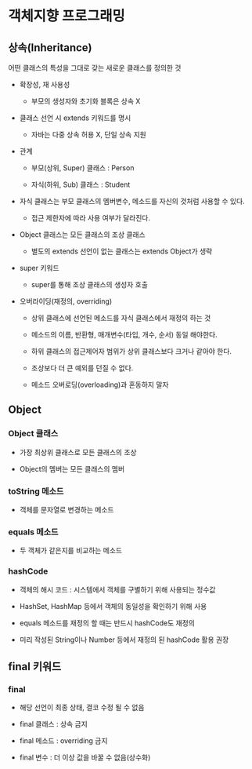 # 객체지향 프로그래밍

## 상속(Inheritance)

어떤 클래스의 특성을 그대로 갖는 새로운 클래스를 정의한 것

- 확장성, 재 사용성
  
  - 부모의 생성자와 초기화 블록은 상속 X

- 클래스 선언 시 extends 키워드를 명시
  
  - 자바는 다중 상속 허용 X, 단일 상속 지원

- 관계
  
  - 부모(상위, Super) 클래스 : Person
  
  - 자식(하위, Sub) 클래스 : Student

- 자식 클래스는 부모 클래스의 멤버변수, 메소드를 자신의 것처럼 사용할 수 있다.
  
  - 접근 제한자에 따라 사용 여부가 달라진다.

- Object 클래스는 모든 클래스의 조상 클래스
  
  - 별도의 extends 선언이 없는 클래스는 extends Object가 생략

- super 키워드
  
  - super를 통해 조상 클래스의 생성자 호출

- 오버라이딩(재정의, overriding)
  
  - 상위 클래스에 선언된 메소드를 자식 클래스에서 재정의 하는 것
  
  - 메소드의 이름, 반환형, 매개변수(타입, 개수, 순서) 동일 해야한다.
  
  - 하위 클래스의 접근제어자 범위가 상위 클래스보다 크거나 같아야 한다.
  
  - 조상보다 더 큰 예외를 던질 수 없다.
  
  - 메소드 오버로딩(overloading)과 혼동하지 말자

## Object

### Object 클래스

- 가장 최상위 클래스로 모든 클래스의 조상

- Object의 멤버는 모든 클래스의 멤버

### toString 메소드

- 객체를 문자열로 변경하는 메소드

### equals 메소드

- 두 객체가 같은지를 비교하는 메소드

### hashCode

- 객체의 해시 코드 : 시스템에서 객체를 구별하기 위해 사용되는 정수값

- HashSet, HashMap 등에서 객체의 동일성을 확인하기 위해 사용

- equals 메소드를 재정의 할 때는 반드시 hashCode도 재정의

- 미리 작성된 String이나 Number 등에서 재정의 된 hashCode 활용 권장

## final 키워드

### final

- 해당 선언이 최종 상태, 결코 수정 될 수 없음

- final 클래스 : 상속 금지

- final 메소드 : overriding 금지

- final 변수 : 더 이상 값을 바꿀 수 없음(상수화)
